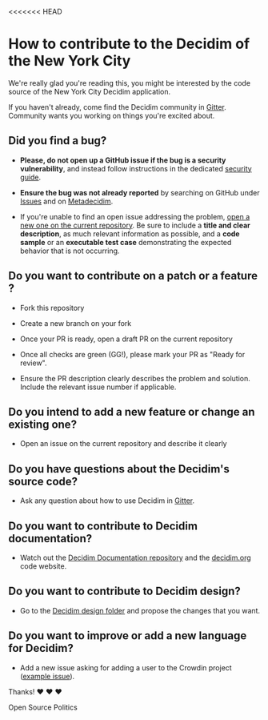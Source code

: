 <<<<<<< HEAD
  # How to contribute to the Decidim of the New York City

We're really glad you're reading this, you might be interested by the code source of the New York City Decidim application.


If you haven't already, come find the Decidim community in [Gitter](https://gitter.im/decidim/decidim). Community wants you working on things you're excited about.

## Did you find a bug?

* **Please, do not open up a GitHub issue if the bug is a security vulnerability**, and instead follow instructions in the dedicated [security guide](./docs/SECURITY.md).

* **Ensure the bug was not already reported** by searching on GitHub under [Issues](https://github.com/decidim/decidim/issues) and on [Metadecidim](https://meta.decidim.org/processes/bug-report/f/210/proposals).

* If you're unable to find an open issue addressing the problem, [open a new one on the current repository](https://github.com/OpenSourcePolitics/decidim-app). Be sure to include a **title and clear description**, as much relevant information as possible, and a **code sample** or an **executable test case** demonstrating the expected behavior that is not occurring.

## Do you want to contribute on a patch or a feature ?

* Fork this repository
* Create a new branch on your fork
* Once your PR is ready, open a draft PR on the current repository
* Once all checks are green (GG!), please mark your PR as "Ready for review".

* Ensure the PR description clearly describes the problem and solution. Include the relevant issue number if applicable.

## Do you intend to add a new feature or change an existing one?

* Open an issue on the current repository and describe it clearly

## Do you have questions about the Decidim's source code?

* Ask any question about how to use Decidim in [Gitter](https://gitter.im/decidim/decidim).

## Do you want to contribute to Decidim documentation?

* Watch out the [Decidim Documentation repository](https://github.com/decidim/docs.decidim.org) and the [decidim.org](https://github.com/decidim/decidim.org) code website.

## Do you want to contribute to Decidim design?

* Go to the [Decidim design folder](https://github.com/decidim/decidim/tree/master/decidim_app-design) and propose the changes that you want.

## Do you want to improve or add a new language for Decidim?

* Add a new issue asking for adding a user to the Crowdin project ([example issue](https://github.com/decidim/decidim/issues/2073)).

Thanks! :heart: :heart: :heart:

Open Source Politics

